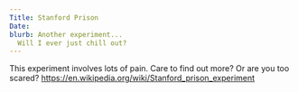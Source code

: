 ```yaml
---
Title: Stanford Prison
Date:
blurb: Another experiment... 
  Will I ever just chill out?
---
```


This experiment involves lots of pain. Care to find out more? Or are you too scared?
<https://en.wikipedia.org/wiki/Stanford_prison_experiment>
